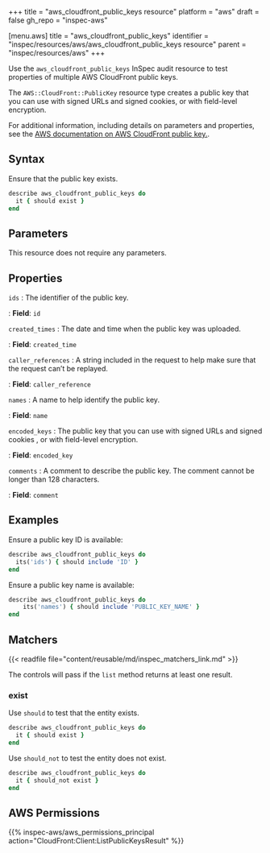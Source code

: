 +++
title = "aws_cloudfront_public_keys resource"
platform = "aws"
draft = false
gh_repo = "inspec-aws"

[menu.aws]
title = "aws_cloudfront_public_keys"
identifier = "inspec/resources/aws/aws_cloudfront_public_keys resource"
parent = "inspec/resources/aws"
+++

Use the `aws_cloudfront_public_keys` InSpec audit resource to test properties of multiple AWS CloudFront public keys.

The `AWS::CloudFront::PublicKey` resource type creates a public key that you can use with signed URLs and signed cookies, or with field-level encryption.

For additional information, including details on parameters and properties, see the [AWS documentation on AWS CloudFront public key.](https://docs.aws.amazon.com/AWSCloudFormation/latest/UserGuide/aws-resource-cloudfront-publickey.html).

## Syntax

Ensure that the public key exists.

```ruby
describe aws_cloudfront_public_keys do
  it { should exist }
end
```

## Parameters

This resource does not require any parameters.

## Properties

`ids`
: The identifier of the public key.

: **Field**: `id`

`created_times`
: The date and time when the public key was uploaded.

: **Field**: `created_time`

`caller_references`
: A string included in the request to help make sure that the request can’t be replayed.

: **Field**: `caller_reference`

`names`
: A name to help identify the public key.

: **Field**: `name`

`encoded_keys`
: The public key that you can use with signed URLs and signed cookies , or with field-level encryption.

: **Field**: `encoded_key`

`comments`
: A comment to describe the public key. The comment cannot be longer than 128 characters.

: **Field**: `comment`

## Examples

Ensure a public key ID is available:

```ruby
describe aws_cloudfront_public_keys do
  its('ids') { should include 'ID' }
end
```

Ensure a public key name is available:

```ruby
describe aws_cloudfront_public_keys do
    its('names') { should include 'PUBLIC_KEY_NAME' }
end
```

## Matchers

{{< readfile file="content/reusable/md/inspec_matchers_link.md" >}}

The controls will pass if the `list` method returns at least one result.

### exist

Use `should` to test that the entity exists.

```ruby
describe aws_cloudfront_public_keys do
  it { should exist }
end
```

Use `should_not` to test the entity does not exist.

```ruby
describe aws_cloudfront_public_keys do
  it { should_not exist }
end
```

## AWS Permissions

{{% inspec-aws/aws_permissions_principal action="CloudFront:Client:ListPublicKeysResult" %}}
